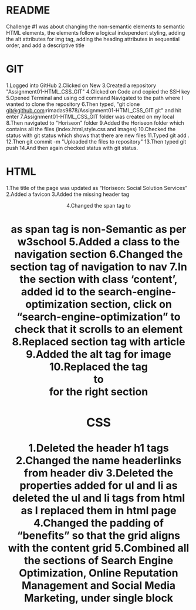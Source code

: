 # README

Challenge #1 was about changing the non-semantic elements to semantic HTML elements, the elements follow a logical independent styling, adding the alt attributes for img tag, adding the heading attributes in sequential order, and add a descriptive title



# GIT
1.Logged into GitHub
2.Clicked on New
3.Created a repository "Assignment01-HTML_CSS_GIT"
4.Clicked on Code and copied the SSH key
5.Opened Terminal and using cd command Navigated to the path where I wanted to clone the repository
6.Then typed, "git clone git@github.com:rimadas9878/Assignment01-HTML_CSS_GIT.git" and hit enter
7.Assignment01-HTML_CSS_GIT folder was created on my local
8.Then navigated to "Horiseon" folder
9.Added the Horiseon folder which contains all the files (index.html,style.css and images)
10.Checked the status with git status which shows that there are new files
11.Typed git add .
12.Then git commit -m "Uploaded the files to repository"
13.Then typed git push 
14.And then again checked status with git status.


# HTML
1.The title of the page was updated as “Horiseon: Social Solution Services”
2.Added a favicon
3.Added the missing header tag <header>
4.Changed the span tag to <h1> as span tag is non-Semantic as per w3school
5.Added a class to the navigation section
6.Changed the section tag of navigation to nav
7.In the section with class ‘content’, added id to the search-engine-optimization section, click on “search-engine-optimization” to check that it scrolls to an element
8.Replaced section tag with article
9.Added the alt tag for image
10.Replaced the tag <section> to <aside> for the right section 

# CSS
1.Deleted the header h1 tags
2.Changed the name headerlinks from header div
3.Deleted the properties added for ul and li as deleted the ul and li tags from html as I replaced them in html page
4.Changed the padding of “benefits” so that the grid aligns with the content grid
5.Combined all the sections of Search Engine Optimization, Online Reputation Management and Social Media Marketing, under single block